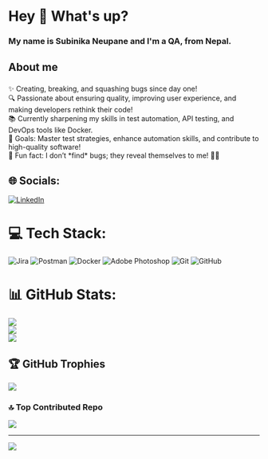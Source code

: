 <h1 align="left">Hey 👋 What's up?</h1>

###

<h3 align="left">My name is Subinika Neupane and I'm a QA, from Nepal.</h3>

###

<h2 align="left">About me</h2>

###

<p align="left">
✨ Creating, breaking, and squashing bugs since day one!<br>  
🔍 Passionate about ensuring quality, improving user experience, and making developers rethink their code!<br>  
📚 Currently sharpening my skills in test automation, API testing, and DevOps tools like Docker.<br>  
🎯 Goals: Master test strategies, enhance automation skills, and contribute to high-quality software!<br>  
🎲 Fun fact: I don’t *find* bugs; they reveal themselves to me! 🐞😉<br>  
</p>


## 🌐 Socials:
[![LinkedIn](https://img.shields.io/badge/LinkedIn-%230077B5.svg?logo=linkedin&logoColor=white)](https://linkedin.com/in/www.linkedin.com/in/subinika-neupane-9bb788221) 

# 💻 Tech Stack:
![Jira](https://img.shields.io/badge/jira-%230A0FFF.svg?style=for-the-badge&logo=jira&logoColor=white) ![Postman](https://img.shields.io/badge/Postman-FF6C37?style=for-the-badge&logo=postman&logoColor=white) ![Docker](https://img.shields.io/badge/docker-%230db7ed.svg?style=for-the-badge&logo=docker&logoColor=white) ![Adobe Photoshop](https://img.shields.io/badge/adobe%20photoshop-%2331A8FF.svg?style=for-the-badge&logo=adobe%20photoshop&logoColor=white) ![Git](https://img.shields.io/badge/git-%23F05033.svg?style=for-the-badge&logo=git&logoColor=white) ![GitHub](https://img.shields.io/badge/github-%23121011.svg?style=for-the-badge&logo=github&logoColor=white)
# 📊 GitHub Stats:
![](https://github-readme-stats.vercel.app/api?username=Subinika&theme=dark&hide_border=false&include_all_commits=false&count_private=false)<br/>
![](https://nirzak-streak-stats.vercel.app/?user=Subinika&theme=dark&hide_border=false)<br/>
![](https://github-readme-stats.vercel.app/api/top-langs/?username=Subinika&theme=dark&hide_border=false&include_all_commits=false&count_private=false&layout=compact)

## 🏆 GitHub Trophies
![](https://github-profile-trophy.vercel.app/?username=Subinika&theme=default&no-frame=false&no-bg=true&margin-w=4)

### 🔝 Top Contributed Repo
![](https://github-contributor-stats.vercel.app/api?username=Subinika&limit=5&theme=dark&combine_all_yearly_contributions=true)

---
[![](https://visitcount.itsvg.in/api?id=Subinika&icon=0&color=0)](https://visitcount.itsvg.in)

<!-- Proudly created with GPRM ( https://gprm.itsvg.in ) -->
